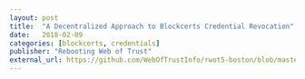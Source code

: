 ```yaml
---
layout: post
title:  "A Decentralized Approach to Blockcerts Credential Revocation"
date:   2018-02-09
categories: [blockcerts, credentials]
publisher: "Rebooting Web of Trust"
external_url: https://github.com/WebOfTrustInfo/rwot5-boston/blob/master/final-documents/blockcerts-revocation.pdf
---
```


